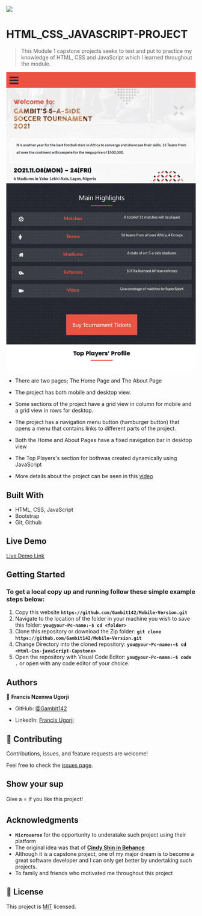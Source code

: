 ![](https://img.shields.io/badge/Microverse-blueviolet)

# HTML_CSS_JAVASCRIPT-PROJECT

> This Module 1 capstone projects seeks to test and put to practice my knowledge of HTML, CSS and JavaScript which I learned throughout the module.

![screenshot](./Images/Screenshot.png)

- There are two pages; The Home Page and The About Page 

- The project has both mobile and desktop view.

- Some sections of the project have a grid view in column for mobile and a grid view in rows for desktop.

- The project has a navigation menu button (hamburger button) that opens a menu that contains links to different parts of the project. 

- Both the Home and About Pages have a fixed navigation bar in desktop view

- The Top Players's section for bothwas created dynamically using JavaScript

- More details about the project can be seen in this [video](https://loom.com/share/80c01e82693b4d49b8259cb478d3b150) 

## Built With

- HTML, CSS, JavaScript
- Bootstrap
- Git, Github

## Live Demo

[Live Demo Link](https://gambit142.github.io/Html-Css-javaScript-Capstone/)


## Getting Started

### To get a local copy up and running follow these simple example steps below:

1. Copy this website **``https://github.com/Gambit142/Mobile-Version.git``**
2. Navigate to the location of the folder in your machine you wish to save this folder:
**``you@your-Pc-name:~$ cd <folder>``**
3. Clone this repository or download the Zip folder:
**``git clone https://github.com/Gambit142/Mobile-Version.git``**
4. Change Directory into the cloned repository: **``you@your-Pc-name:~$ cd <Html-Css-javaScript-Capstone>``**
5. Open the repository with Visual Code Editor: **``you@your-Pc-name:~$ code .``** or open with any code editor of your choice.


## Authors

👤 **Francis Nzenwa Ugorji**

- GitHub: [@Gambit142](https://github.com/Gambit142)
  
- LinkedIn: [Francis Ugorji](www.linkedin.com/in/francis-ugorji-a567b7168)


## 🤝 Contributing

Contributions, issues, and feature requests are welcome!

Feel free to check the [issues page](../../issues/).

## Show your sup

Give a ⭐️ if you like this project!

## Acknowledgments

- **``Microverse``** for the opportunity to underatake such project using their platform
- The original idea was that of **[Cindy Shin in Behance](https://www.behance.net/gallery/29845175/CC-Global-Summit-2015)**
- Although it is a capstone project, one of my major dream is to become a great software developer and I can only get better by undertaking such projects.
- To family and friends who motivated me throughout this project

## 📝 License

This project is [MIT](./MIT.md) licensed.
